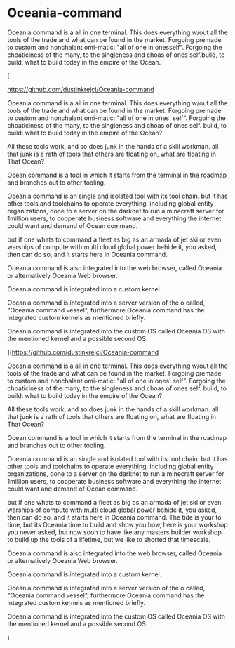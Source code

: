 # Oceania-command
Oceania command is a all in one terminal. This does everything w/out all the tools of the trade and what can be found in the market. Forgoing premade to custom and nonchalant omi-matic: "all of one in onesself". Forgoing the choaticiness of the many, to the singleness and choas of ones self.build, to build, what to build today in the empire of the Ocean.

[

https://github.com/dustinkrejci/Oceania-command

Oceania command is a all in one terminal. This does everything w/out all the tools of the trade and what can be found in the market. Forgoing premade to custom and nonchalant omi-matic: "all of one in ones' self". Forgoing the choaticiness of the many, to the singleness and choas of ones self. build, to build: what to build today in the empire of the Ocean?



All these tools work, and so does junk in the hands of a skill workman. all that junk is a rath of tools that others are floating on, what are floating in That Ocean? 

Ocean command is a tool in which it starts from the terminal in the roadmap and branches out to other tooling.

Oceania command is an single and isolated tool with its tool chain. but it has other tools and toolchains to operate  everything, including global entity organizations, done to a server on the darknet to run a minecraft server for 1million users, to cooperate business software and everything the internet could want and demand of Ocean command.

but if one whats to command a fleet as big as an armada of jet ski or even warships of compute with multi cloud global power behide it, you asked, then can do so, and it starts here in Oceania command. 



Oceania command is also integrated into the web browser, called Oceania or alternatively Oceania Web browser.





Oceania command is integrated into  a custom kernel.

Oceania command is integrated into a server version of the o called, "Oceania command vessel", furthermore Oceania command has  the integrated custom kernels as mentioned briefly. 

Oceania command is integrated into the custom OS called Oceania OS with the mentioned kernel and a possible second OS.


](https://github.com/dustinkrejci/Oceania-command

Oceania command is a all in one terminal. This does everything w/out all the tools of the trade and what can be found in the market. Forgoing premade to custom and nonchalant omi-matic: "all of one in ones' self". Forgoing the choaticiness of the many, to the singleness and choas of ones self. build, to build: what to build today in the empire of the Ocean?



All these tools work, and so does junk in the hands of a skill workman. all that junk is a rath of tools that others are floating on, what are floating in That Ocean? 

Ocean command is a tool in which it starts from the terminal in the roadmap and branches out to other tooling.

Oceania command is an single and isolated tool with its tool chain. but it has other tools and toolchains to operate  everything, including global entity organizations, done to a server on the darknet to run a minecraft server for 1million users, to cooperate business software and everything the internet could want and demand of Ocean command.

but if one whats to command a fleet as big as an armada of jet ski or even warships of compute with multi cloud global power behide it, you asked, then can do so, and it starts here in Oceania command. The tide is your to time, but its Oceania time to build and show you how, here is your workshop you never asked, but now soon to have like any masters builder workshop to build up the tools of a lifetime, but we like to shorted that timescale. 



Oceania command is also integrated into the web browser, called Oceania or alternatively Oceania Web browser.





Oceania command is integrated into  a custom kernel.

Oceania command is integrated into a server version of the o called, "Oceania command vessel", furthermore Oceania command has  the integrated custom kernels as mentioned briefly. 

Oceania command is integrated into the custom OS called Oceania OS with the mentioned kernel and a possible second OS.





)


